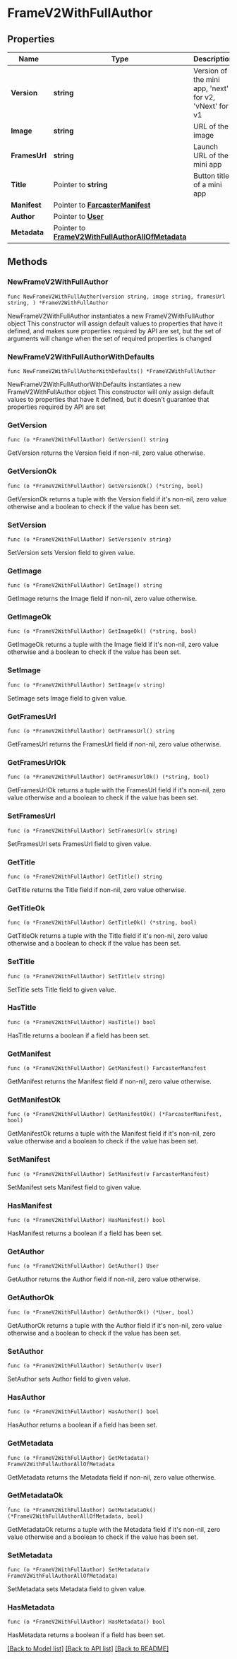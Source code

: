 # FrameV2WithFullAuthor

## Properties

Name | Type | Description | Notes
------------ | ------------- | ------------- | -------------
**Version** | **string** | Version of the mini app, &#39;next&#39; for v2, &#39;vNext&#39; for v1 | 
**Image** | **string** | URL of the image | 
**FramesUrl** | **string** | Launch URL of the mini app | 
**Title** | Pointer to **string** | Button title of a mini app | [optional] 
**Manifest** | Pointer to [**FarcasterManifest**](FarcasterManifest.md) |  | [optional] 
**Author** | Pointer to [**User**](User.md) |  | [optional] 
**Metadata** | Pointer to [**FrameV2WithFullAuthorAllOfMetadata**](FrameV2WithFullAuthorAllOfMetadata.md) |  | [optional] 

## Methods

### NewFrameV2WithFullAuthor

`func NewFrameV2WithFullAuthor(version string, image string, framesUrl string, ) *FrameV2WithFullAuthor`

NewFrameV2WithFullAuthor instantiates a new FrameV2WithFullAuthor object
This constructor will assign default values to properties that have it defined,
and makes sure properties required by API are set, but the set of arguments
will change when the set of required properties is changed

### NewFrameV2WithFullAuthorWithDefaults

`func NewFrameV2WithFullAuthorWithDefaults() *FrameV2WithFullAuthor`

NewFrameV2WithFullAuthorWithDefaults instantiates a new FrameV2WithFullAuthor object
This constructor will only assign default values to properties that have it defined,
but it doesn't guarantee that properties required by API are set

### GetVersion

`func (o *FrameV2WithFullAuthor) GetVersion() string`

GetVersion returns the Version field if non-nil, zero value otherwise.

### GetVersionOk

`func (o *FrameV2WithFullAuthor) GetVersionOk() (*string, bool)`

GetVersionOk returns a tuple with the Version field if it's non-nil, zero value otherwise
and a boolean to check if the value has been set.

### SetVersion

`func (o *FrameV2WithFullAuthor) SetVersion(v string)`

SetVersion sets Version field to given value.


### GetImage

`func (o *FrameV2WithFullAuthor) GetImage() string`

GetImage returns the Image field if non-nil, zero value otherwise.

### GetImageOk

`func (o *FrameV2WithFullAuthor) GetImageOk() (*string, bool)`

GetImageOk returns a tuple with the Image field if it's non-nil, zero value otherwise
and a boolean to check if the value has been set.

### SetImage

`func (o *FrameV2WithFullAuthor) SetImage(v string)`

SetImage sets Image field to given value.


### GetFramesUrl

`func (o *FrameV2WithFullAuthor) GetFramesUrl() string`

GetFramesUrl returns the FramesUrl field if non-nil, zero value otherwise.

### GetFramesUrlOk

`func (o *FrameV2WithFullAuthor) GetFramesUrlOk() (*string, bool)`

GetFramesUrlOk returns a tuple with the FramesUrl field if it's non-nil, zero value otherwise
and a boolean to check if the value has been set.

### SetFramesUrl

`func (o *FrameV2WithFullAuthor) SetFramesUrl(v string)`

SetFramesUrl sets FramesUrl field to given value.


### GetTitle

`func (o *FrameV2WithFullAuthor) GetTitle() string`

GetTitle returns the Title field if non-nil, zero value otherwise.

### GetTitleOk

`func (o *FrameV2WithFullAuthor) GetTitleOk() (*string, bool)`

GetTitleOk returns a tuple with the Title field if it's non-nil, zero value otherwise
and a boolean to check if the value has been set.

### SetTitle

`func (o *FrameV2WithFullAuthor) SetTitle(v string)`

SetTitle sets Title field to given value.

### HasTitle

`func (o *FrameV2WithFullAuthor) HasTitle() bool`

HasTitle returns a boolean if a field has been set.

### GetManifest

`func (o *FrameV2WithFullAuthor) GetManifest() FarcasterManifest`

GetManifest returns the Manifest field if non-nil, zero value otherwise.

### GetManifestOk

`func (o *FrameV2WithFullAuthor) GetManifestOk() (*FarcasterManifest, bool)`

GetManifestOk returns a tuple with the Manifest field if it's non-nil, zero value otherwise
and a boolean to check if the value has been set.

### SetManifest

`func (o *FrameV2WithFullAuthor) SetManifest(v FarcasterManifest)`

SetManifest sets Manifest field to given value.

### HasManifest

`func (o *FrameV2WithFullAuthor) HasManifest() bool`

HasManifest returns a boolean if a field has been set.

### GetAuthor

`func (o *FrameV2WithFullAuthor) GetAuthor() User`

GetAuthor returns the Author field if non-nil, zero value otherwise.

### GetAuthorOk

`func (o *FrameV2WithFullAuthor) GetAuthorOk() (*User, bool)`

GetAuthorOk returns a tuple with the Author field if it's non-nil, zero value otherwise
and a boolean to check if the value has been set.

### SetAuthor

`func (o *FrameV2WithFullAuthor) SetAuthor(v User)`

SetAuthor sets Author field to given value.

### HasAuthor

`func (o *FrameV2WithFullAuthor) HasAuthor() bool`

HasAuthor returns a boolean if a field has been set.

### GetMetadata

`func (o *FrameV2WithFullAuthor) GetMetadata() FrameV2WithFullAuthorAllOfMetadata`

GetMetadata returns the Metadata field if non-nil, zero value otherwise.

### GetMetadataOk

`func (o *FrameV2WithFullAuthor) GetMetadataOk() (*FrameV2WithFullAuthorAllOfMetadata, bool)`

GetMetadataOk returns a tuple with the Metadata field if it's non-nil, zero value otherwise
and a boolean to check if the value has been set.

### SetMetadata

`func (o *FrameV2WithFullAuthor) SetMetadata(v FrameV2WithFullAuthorAllOfMetadata)`

SetMetadata sets Metadata field to given value.

### HasMetadata

`func (o *FrameV2WithFullAuthor) HasMetadata() bool`

HasMetadata returns a boolean if a field has been set.


[[Back to Model list]](../README.md#documentation-for-models) [[Back to API list]](../README.md#documentation-for-api-endpoints) [[Back to README]](../README.md)


